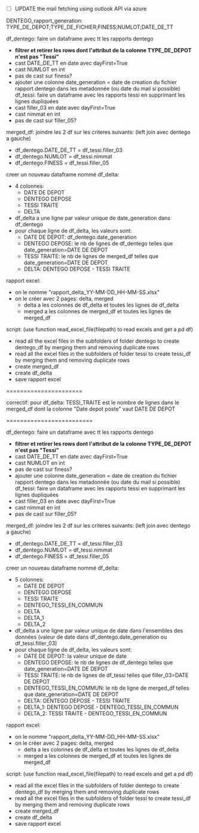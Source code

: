 - [ ] UPDATE the mail fetching using outlook API via azure

DENTEGO_rapport_generation:
TYPE_DE_DEPOT;TYPE_DE_FICHIER;FINESS;NUMLOT;DATE_DE_TT

df_dentego: faire un dataframe avec tt les rapports dentego
- **filtrer et retirer les rows dont l'attribut de la colonne TYPE_DE_DEPOT n'est pas "Tessi"**
- cast DATE_DE_TT en date avec dayFirst=True
- cast NUMLOT en int
- pas de cast sur finess?
- ajouter une colonne date_generation = date de creation du fichier rapport dentego dans les metadonnée (ou date du mail si possible)
df_tessi: faire un dataframe avec les rapports tessi en supprimant les lignes dupliquées
- cast filler_03 en date avec dayFirst=True
- cast nimmat en int
- pas de cast sur filler_05?

merged_df: joindre les 2 df sur les criteres suivants: (left join avec dentego a gauche)
- df_dentego.DATE_DE_TT = df_tessi.filler_03
- df_dentego.NUMLOT = df_tessi.nimmat
- df_dentego.FINESS = df_tessi.filler_05

creer un nouveau dataframe nommé df_delta:
- 4 colonnes:
	- DATE DE DEPOT
	- DENTEGO DEPOSE
	- TESSI TRAITE
	- DELTA
- df_delta a une ligne par valeur unique de date_generation dans df_dentego
- pour chaque ligne de df_delta, les valeurs sont: 
	- DATE DE DEPOT: df_dentego.date_generation
	- DENTEGO DEPOSE: le nb de lignes de df_dentego telles que date_generation=DATE DE DEPOT
	- TESSI TRAITE: le nb de lignes de merged_df telles que date_generation=DATE DE DEPOT
	- DELTA: DENTEGO DEPOSE - TESSI TRAITE

rapport excel:
- on le nomme "rapport_delta_YY-MM-DD_HH-MM-SS.xlsx"
- on le créer avec 2 pages: delta, merged
	- delta a les colonnes de df_delta et toutes les lignes de df_delta
	- merged a les colonnes de merged_df et toutes les lignes de merged_df

script:
(use function read_excel_file(filepath) to read excels and get a pd df)
- read all the excel files in the subfolders of folder dentego to create dentego_df by merging them and removing duplicate rows
- read all the excel files in the subfolders of folder tessi to create tessi_df by merging them and removing duplicate rows
- create merged_df
- create df_delta
- save rapport excel


======================

correctif:
pour df_delta:
TESSI_TRAITE est le nombre de lignes dans le merged_df dont la colonne "Date depot poste" vaut DATE DE DEPOT






=========================

df_dentego: faire un dataframe avec tt les rapports dentego
- **filtrer et retirer les rows dont l'attribut de la colonne TYPE_DE_DEPOT n'est pas "Tessi"**
- cast DATE_DE_TT en date avec dayFirst=True
- cast NUMLOT en int
- pas de cast sur finess?
- ajouter une colonne date_generation = date de creation du fichier rapport dentego dans les metadonnée (ou date du mail si possible)
df_tessi: faire un dataframe avec les rapports tessi en supprimant les lignes dupliquées
- cast filler_03 en date avec dayFirst=True
- cast nimmat en int
- pas de cast sur filler_05?

merged_df: joindre les 2 df sur les criteres suivants: (left join avec dentego a gauche)
- df_dentego.DATE_DE_TT = df_tessi.filler_03
- df_dentego.NUMLOT = df_tessi.nimmat
- df_dentego.FINESS = df_tessi.filler_05

creer un nouveau dataframe nommé df_delta:
- 5 colonnes:
	- DATE DE DEPOT
	- DENTEGO DEPOSE
	- TESSI TRAITE
	- DENTEGO_TESSI_EN_COMMUN
	- DELTA
	- DELTA_1
	- DELTA_2
- df_delta a une ligne par valeur unique de date dans l'ensembles des données (valeur de date dans df_dentego.date_generation ou df_tessi.filler_03)
- pour chaque ligne de df_delta, les valeurs sont: 
	- DATE DE DEPOT: la valeur unique de date
	- DENTEGO DEPOSE: le nb de lignes de df_dentego telles que date_generation=DATE DE DEPOT
	- TESSI TRAITE: le nb de lignes de df_tessi telles que filler_03=DATE DE DEPOT
	- DENTEGO_TESSI_EN_COMMUN: le nb de ligne de merged_df telles que date_generation=DATE DE DEPOT
	- DELTA: DENTEGO DEPOSE - TESSI TRAITE
	- DELTA_1: DENTEGO DEPOSE - DENTEGO_TESSI_EN_COMMUN
	- DELTA_2: TESSI TRAITE - DENTEGO_TESSI_EN_COMMUN

rapport excel:
- on le nomme "rapport_delta_YY-MM-DD_HH-MM-SS.xlsx"
- on le créer avec 2 pages: delta, merged
	- delta a les colonnes de df_delta et toutes les lignes de df_delta
	- merged a les colonnes de merged_df et toutes les lignes de merged_df

script:
(use function read_excel_file(filepath) to read excels and get a pd df)
- read all the excel files in the subfolders of folder dentego to create dentego_df by merging them and removing duplicate rows
- read all the excel files in the subfolders of folder tessi to create tessi_df by merging them and removing duplicate rows
- create merged_df
- create df_delta
- save rapport excel
